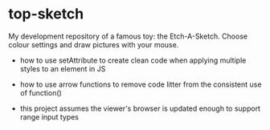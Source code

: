 # top-sketch
My development repository of a famous toy: the Etch-A-Sketch. Choose colour settings and draw pictures with your mouse.


- how to use setAttribute to create clean code when applying multiple styles to an element in JS
- how to use arrow functions to remove code litter from the consistent use of function()

- this project assumes the viewer's browser is updated enough to support range input types